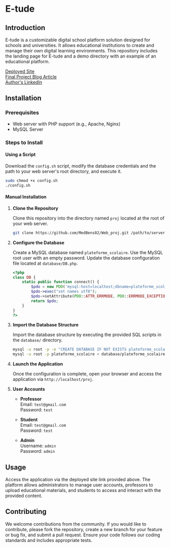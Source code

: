 # E-tude

## Introduction

E-tude is a customizable digital school platform solution designed for schools and universities. It allows educational institutions to create and manage their own digital learning environments. This repository includes the landing page for E-tude and a demo directory with an example of an educational platform.

[Deployed Site](https://github.com/MedBens02/Web_proj)  
[Final Project Blog Article](https://www.your-blog-article.com)  
[Author's LinkedIn](https://www.linkedin.com/in/mohamedbensaddik/)

## Installation

### Prerequisites

- Web server with PHP support (e.g., Apache, Nginx)
- MySQL Server

### Steps to Install

#### Using a Script

Download the `config.sh` script, modify the database credentials and the path to your web server's root directory, and execute it.

```bash
sudo chmod +x config.sh
./config.sh
```

#### Manual Installation

1. **Clone the Repository**

   Clone this repository into the directory named `proj` located at the root of your web server.

   ```bash
   git clone https://github.com/MedBens02/Web_proj.git /path/to/server/root/proj
   ```

2. **Configure the Database**

   Create a MySQL database named `plateforme_scolaire`. Use the MySQL root user with an empty password. Update the database configuration file located at `database/DB.php`.

   ```php
   <?php
   class DB {
       static public function connect() {
           $pdo = new PDO('mysql:host=localhost;dbname=plateforme_scolaire', 'root', '');
           $pdo->exec("set names utf8");
           $pdo->setAttribute(PDO::ATTR_ERRMODE, PDO::ERRMODE_EXCEPTION);
           return $pdo;
       }
   }
   ?>
   ```

3. **Import the Database Structure**

   Import the database structure by executing the provided SQL scripts in the `database/` directory.

   ```bash
   mysql -u root -p -e "CREATE DATABASE IF NOT EXISTS plateforme_scolaire"
   mysql -u root -p plateforme_scolaire < database/plateforme_scolaire.sql
   ```

4. **Launch the Application**

   Once the configuration is complete, open your browser and access the application via `http://localhost/proj`.

5. **User Accounts**

   - **Professor**  
     Email: `test@gmail.com`  
     Password: `test`

   - **Student**  
     Email: `test@gmail.com`  
     Password: `test`

   - **Admin**  
     Username: `admin`  
     Password: `admin`

## Usage

Access the application via the deployed site link provided above. The platform allows administrators to manage user accounts, professors to upload educational materials, and students to access and interact with the provided content.

## Contributing

We welcome contributions from the community. If you would like to contribute, please fork the repository, create a new branch for your feature or bug fix, and submit a pull request. Ensure your code follows our coding standards and includes appropriate tests.
